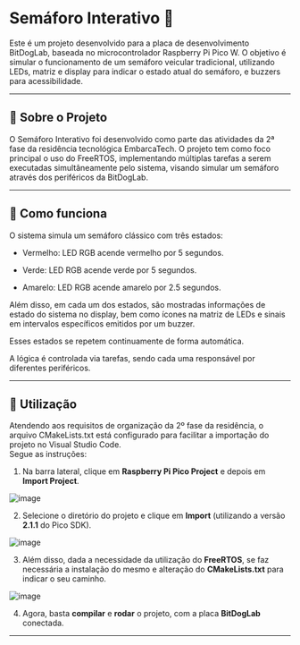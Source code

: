 # Semáforo Interativo 🚦

Este é um projeto desenvolvido para a placa de desenvolvimento BitDogLab, baseada no microcontrolador Raspberry Pi Pico W.
O objetivo é simular o funcionamento de um semáforo veicular tradicional, utilizando LEDs, matriz e display para indicar o estado atual do semáforo, e buzzers para acessibilidade.

---

## 📌 Sobre o Projeto

O Semáforo Interativo foi desenvolvido como parte das atividades da 2ª fase da residência tecnológica EmbarcaTech.
O projeto tem como foco principal o uso do FreeRTOS, implementando múltiplas tarefas a serem executadas simultâneamente pelo sistema, visando simular um semáforo através dos periféricos da BitDogLab.

---

## 🧪 Como funciona

O sistema simula um semáforo clássico com três estados:

-   Vermelho: LED RGB acende vermelho por 5 segundos.

-   Verde: LED RGB acende verde por 5 segundos.

-   Amarelo: LED RGB acende amarelo por 2.5 segundos.

Além disso, em cada um dos estados, são mostradas informações de estado do sistema no display, bem como ícones na matriz de LEDs e sinais em intervalos específicos emitidos por um buzzer.

Esses estados se repetem continuamente de forma automática.

A lógica é controlada via tarefas, sendo cada uma responsável por diferentes periféricos.

---

## 📁 Utilização

Atendendo aos requisitos de organização da 2º fase da residência, o arquivo CMakeLists.txt está configurado para facilitar a importação do projeto no Visual Studio Code.  
Segue as instruções:

1. Na barra lateral, clique em **Raspberry Pi Pico Project** e depois em **Import Project**.

![image](https://github.com/user-attachments/assets/4b1ed8c7-6730-4bfe-ae1f-8a26017d1140)

2. Selecione o diretório do projeto e clique em **Import** (utilizando a versão **2.1.1** do Pico SDK).

![image](https://github.com/user-attachments/assets/be706372-b918-4ade-847e-12706af0cc99)

3. Além disso, dada a necessidade da utilização do **FreeRTOS**, se faz necessária a instalação do mesmo e alteração do **CMakeLists.txt** para indicar o seu caminho.

![image](https://github.com/user-attachments/assets/7271e3aa-405c-4e24-9022-8a4e1ea98f97)

4. Agora, basta **compilar** e **rodar** o projeto, com a placa **BitDogLab** conectada.

---
